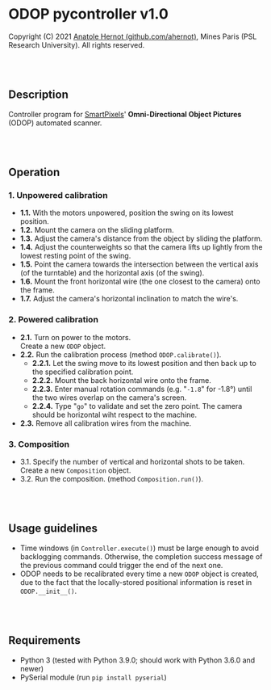 # ODOP pycontroller v1.0
Copyright (C) 2021 <a href="github.com/ahernot">Anatole Hernot (github.com/ahernot)</a>, Mines Paris (PSL Research University). All rights reserved.

<br><br>

## Description
Controller program for <a href="https://www.smartpixels.fr">SmartPixels</a>' <strong>Omni-Directional Object Pictures</strong> (ODOP) automated scanner.

<br><br>

## Operation
### 1. Unpowered calibration
* <strong>1.1.</strong> With the motors unpowered, position the swing on its lowest position.
* <strong>1.2.</strong> Mount the camera on the sliding platform.
* <strong>1.3.</strong> Adjust the camera's distance from the object by sliding the platform.
* <strong>1.4.</strong> Adjust the counterweights so that the camera lifts up lightly from the lowest resting point of the swing.
* <strong>1.5.</strong> Point the camera towards the intersection between the vertical axis (of the turntable) and the horizontal axis (of the swing).
* <strong>1.6.</strong> Mount the front horizontal wire (the one closest to the camera) onto the frame.
* <strong>1.7.</strong> Adjust the camera's horizontal inclination to match the wire's.

### 2. Powered calibration
* <strong>2.1.</strong> Turn on power to the motors.\
Create a new `ODOP` object.
* <strong>2.2.</strong> Run the calibration process (method `ODOP.calibrate()`).
    * <strong>2.2.1.</strong> Let the swing move to its lowest position and then back up to the specified calibration point.
    *  <strong>2.2.2.</strong> Mount the back horizontal wire onto the frame.
    * <strong>2.2.3.</strong> Enter manual rotation commands (e.g. "`-1.8`" for -1.8°) until the two wires overlap on the camera's screen.
    * <strong>2.2.4.</strong> Type "`go`" to validate and set the zero point. The camera should be horizontal wiht respect to the machine.
* <strong>2.3.</strong> Remove all calibration wires from the machine.

### 3. Composition
* 3.1. Specify the number of vertical and horizontal shots to be taken.\
Create a new `Composition` object. 
* 3.2. Run the composition. (method `Composition.run()`).

<br><br>

## Usage guidelines
* Time windows (in `Controller.execute()`) must be large enough to avoid backlogging commands. Otherwise, the completion success message of the previous command could trigger the end of the next one.
* ODOP needs to be recalibrated every time a new `ODOP` object is created, due to the fact that the locally-stored positional information is reset in `ODOP.__init__()`.

<br><br>

## Requirements
* Python 3 (tested with Python 3.9.0; should work with Python 3.6.0 and newer)
* PySerial module (run `pip install pyserial`)